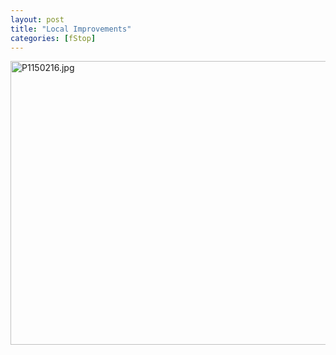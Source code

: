 ```yaml
---
layout: post
title: "Local Improvements"
categories: [fStop]
---
```

<img alt="P1150216.jpg" src="http://www.botzilla.com/blog/archives/2014/P1150216.jpg" width="807" height="454" border="0" />


<!--more-->

